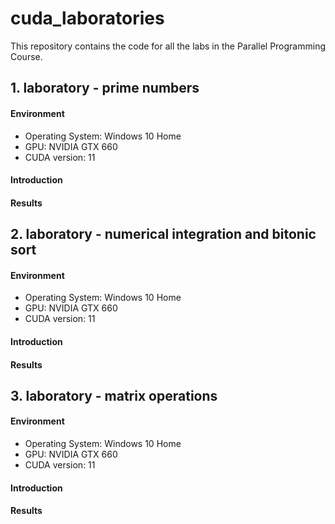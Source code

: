 # cuda_laboratories
This repository contains the code for all the labs in the Parallel Programming Course.

## 1. laboratory - prime numbers

#### Environment
 * Operating System: Windows 10 Home
 * GPU: NVIDIA GTX 660
 * CUDA version: 11

#### Introduction

#### Results

## 2. laboratory - numerical integration and bitonic sort

#### Environment
 * Operating System: Windows 10 Home
 * GPU: NVIDIA GTX 660
 * CUDA version: 11

#### Introduction

#### Results

## 3. laboratory - matrix operations

#### Environment
 * Operating System: Windows 10 Home
 * GPU: NVIDIA GTX 660
 * CUDA version: 11

#### Introduction

#### Results
